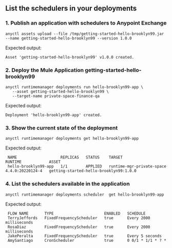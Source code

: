 ## List the schedulers in your deployments

### 1. Publish an application with schedulers to Anypoint Exchange

```
anyctl assets upload --file /tmp/getting-started-hello-brooklyn99.jar --name getting-started-hello-brooklyn99 --version 1.0.0
```

Expected output:

```
Asset 'getting-started-hello-brooklyn99' v1.0.0 created.
```

### 2. Deploy the Mule Application getting-started-hello-brooklyn99

```
anyctl runtimemanager deployments run hello-brooklyn99-app \
   --asset getting-started-hello-brooklyn99 \
   --target-name private-space-finance-qa
```

Expected output:

```
Deployment 'hello-brooklyn99-app' created.
```

### 3. Show the current state of the deployment

```
anyctl runtimemanager deployments get hello-brooklyn99-app
```

Expected output:

```
 NAME                   REPLICAS   STATUS    TARGET                      RUNTIME            ASSET
 hello-brooklyn99-app   1/1        APPLIED   runtime-mgr-private-space   4.4.0:20220124-4   getting-started-hello-brooklyn99:1.0.0
```

### 4. List the schedulers available in the application

```
anyctl runtimemanager deployments scheduler  get hello-brooklyn99-app
```

Expected output:

```
 FLOW NAME       TYPE                      ENABLED   SCHEDULE
 TerryJeffords   FixedFrequencyScheduler   true      Every 2000 milliseconds
 RosaDiaz        FixedFrequencyScheduler   true      Every 2000 milliseconds
 JakePeralta     FixedFrequencyScheduler   true      Every 5 seconds
 AmySantiago     CronScheduler             true      0 0/1 * 1/1 * ? *
```